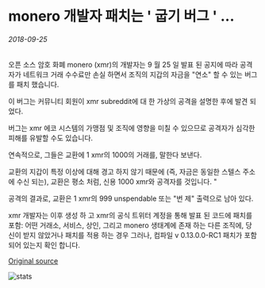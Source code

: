 # monero 개발자 패치는 ' 굽기 버그 ' ...

###### 2018-09-25

오픈 소스 암호 화폐 monero (xmr)의 개발자는 9 월 25 일 발표 된 공지에 따라 공격자가 네트워크 거래 수수료만 손실 하면서 조직의 지갑의 자금을 "연소" 할 수 있는 버그를 패치 했습니다.

이 버그는 커뮤니티 회원이 xmr subreddit에 대 한 가상의 공격을 설명한 후에 발견 되었다.

버그는 xmr 에코 시스템의 가맹점 및 조직에 영향을 미칠 수 있으므로 공격자가 심각한 피해를 유발할 수도 있습니다.

연속적으로, 그들은 교환에 1 xmr의 1000의 거래를, 말한다 보낸다.

교환의 지갑이 특정 이상에 대해 경고 하지 않기 때문에 (즉, 자금은 동일한 스텔스 주소에 수신 되는), 교환은 평소 처럼, 신용 1000 xmr와 공격자를 것입니다. "

공격의 결과로, 교환은 1 xmr의 999 unspendable 또는 "번 제" 출력으로 남아 있다.

xmr 개발자는 이후 생성 하 고 xmr의 공식 트위터 계정을 통해 발표 된 코드에 패치를 포함: 어떤 거래소, 서비스, 상인, 그리고 monero 생태계에 존재 하는 다른 조직에, 당신이 받지 않았거나 패치를 적용 하는 경우 그러나, 컴파일 v 0.13.0.0-RC1 패치가 포함 되어 있는지 확인 합니다.

[Original source](https://cointelegraph.com/news/monero-developers-have-patched-the-burning-bug)

![stats](https://c.statcounter.com/11760860/0/a89fa40b/1/ "stats")